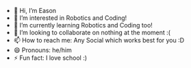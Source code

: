 - 👋 Hi, I’m Eason
- 👀 I’m interested in Robotics and Coding!
- 🌱 I’m currently learning Robotics and Coding too!
- 💞️ I’m looking to collaborate on nothing at the moment :(
- 📫 How to reach me: Any Social which works best for you :D
- 😄 Pronouns: he/him
- ⚡ Fun fact: I love school :)

<!---
EasonYang7/EasonYang7 is a ✨ special ✨ repository because its `README.md` (this file) appears on your GitHub profile.
You can click the Preview link to take a look at your changes.
--->
